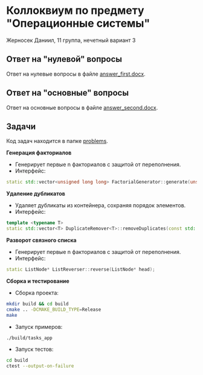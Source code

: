 # Коллоквиум по предмету "Операционные системы"
Жерносек Даниил, 11 группа, нечетный вариант 3


## Ответ на "нулевой" вопросы
Ответ на нулевые вопросы в файле [answer_first.docx](https://github.com/ddjoul/Colloquium_OS/blob/main/answer_first.docx).

## Ответ на "основные" вопросы
Ответ на основные вопросы в файле [answer_second.docx](https://github.com/ddjoul/Colloquium_OS/blob/main/answer_second.docx).

## Задачи
Код задач находится в папке [problems](https://github.com/ddjoul/Colloquium_OS/tree/main/problems).

**Генерация факториалов**
- Генерирует первые n факториалов с защитой от переполнения.
- Интерфейс:
```c++
static std::vector<unsigned long long> FactorialGenerator::generate(unsigned int n);
```

**Удаление дубликатов**
- Удаляет дубликаты из контейнера, сохраняя порядок элементов.
- Интерфейс:
```c++
template <typename T>
static std::vector<T> DuplicateRemover<T>::removeDuplicates(const std::vector<T>& input); 
```

**Разворот связного списка**
- Генерирует первые n факториалов с защитой от переполнения.
- Интерфейс:
```c++
static ListNode* ListReverser::reverse(ListNode* head);
```

**Сборка и тестирование**
- Сборка проекта:
```bash
mkdir build && cd build
cmake .. -DCMAKE_BUILD_TYPE=Release
make
```

- Запуск примеров:
```bash
./build/tasks_app
```

- Запуск тестов:
```bash
cd build
ctest --output-on-failure
```